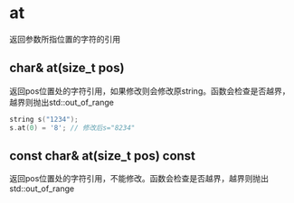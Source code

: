 # at
返回参数所指位置的字符的引用

## char& at(size_t pos)
返回pos位置处的字符引用，如果修改则会修改原string。函数会检查是否越界，越界则抛出std::out_of_range

```cpp
string s("1234");
s.at(0) = '8'; // 修改后s="8234"
```

## const char& at(size_t pos) const
返回pos位置处的字符引用，不能修改。函数会检查是否越界，越界则抛出std::out_of_range

